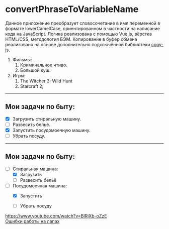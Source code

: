 # convertPhraseToVariableName
Данное приложение преобразует словосочетание в имя переменной в формате lowerCamelCase, ориентированном в частности на написание кода на JavaScript. Логика реализована с помощью Vue.js, вёрстка HTML/CSS, методология БЭМ. Копирование в буфер обмена реализовано на основе дополнительно подключённой библиотеки [copy-js](https://www.npmjs.com/package/copy-js).

1. Фильмы:
    1. Криминальное чтиво.
    2. Большой куш.
2. Игры:
    1. The Witcher 3: Wild Hunt
    2. Starcraft 2; 
____
## Мои задачи по быту: 

+ [X] Загрузить стиральную машину.
+ [ ] Развесить бельё.
+ [X] Запустить посудомоечную машину.
+ [ ] Убрать посуду.
____
## Мои задачи по быту: 
+ [ ] Стиральная машина:
  + [X] Загрузить
  + [ ] Развесить бельё
+ [ ] Посудомоечная машина:
  + [X] Запустить
  + [ ] Убрать посуду


https://www.youtube.com/watch?v=BlRjXb-oZzE    
[Ошибки работы на лапах](https://www.youtube.com/watch?v=BlRjXb-oZzE)
